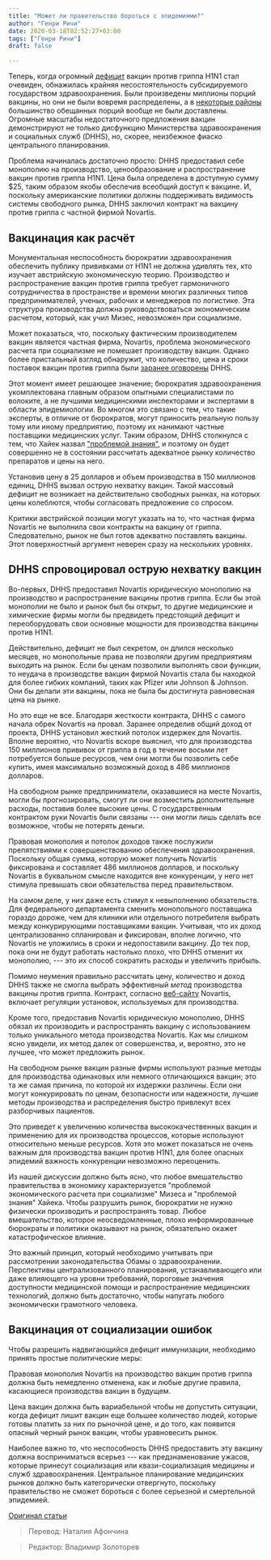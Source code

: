 ```yaml
---
title: "Может ли правительство бороться с эпидемиями?"
author: "Генри Ричи"
date: 2020-03-18T02:52:27+03:00
tags: ["Генри Ричи"]
draft: false

---
```

Теперь, когда огромный [дефицит](http://abcnews.go.com/Health/SwineFluNews/children-nation-begun-receiving-swine-flu-vaccine/story%3Fid%3D8762580) вакцин против гриппа H1N1 стал очевиден, обнажилась крайняя несостоятельность субсидируемого государством  здравоохранения. Были произведены миллионы порций вакцины, но они не были вовремя распределены, а в [некоторые районы](http://abcnews.go.com/Health/SwineFluNews/children-nation-begun-receiving-swine-flu-vaccine/story%3Fid%3D8762580) большинство обещанных порций вообще не были доставлены. Огромные масштабы недостаточного предложения вакцин демонстрируют не только дисфункцию Министерства здравоохранения и социальных служб (DHHS), но, скорее, неизбежное фиаско центрального планирования.

Проблема начиналась достаточно просто: DHHS предоставил себе монополию на производство, ценообразование и распространение вакцин против гриппа H1N1. Цена была определена в доступную сумму $25, таким образом якобы обеспечив всеобщий доступ к вакцине. И, поскольку американские политики должны поддерживать видимость системы свободного рынка, DHHS заключил контракт на вакцину против гриппа с частной фирмой Novartis.

## Вакцинация как расчёт

Монументальная неспособность бюрократии здравоохранения обеспечить публику прививками от H1N1 не должна удивлять тех, кто изучает австрийскую экономическую теорию. Производство и распространение вакцин против гриппа требует гармоничного сотрудничества в пространстве и времени многих различных типов предпринимателей, ученых, рабочих и менеджеров по логистике. Эта структура производства должна руководствоваться экономическим расчетом, который, как учил Мизес, невозможен при социализме.

Может показаться, что, поскольку фактическим производителем вакцин является частная фирма, Novartis, проблема экономического расчета при социализме не помешает производству вакцин. Однако более пристальный взгляд обнаружит, что количество, цена и сроки поставок вакцин против гриппа были [заранее оговорены](http://www.novartis.com/newsroom/media-releases/en/2009/1282432.shtml) DHHS.

Этот момент имеет решающее значение; бюрократия здравоохранения укомплектована главным образом опытными специалистами по волоките, а не лучшими медицинскими инспекторами и экспертами в области эпидемиологии. Во многом это связано с тем, что такие эксперты, в отличие от бюрократов, могут приносить реальную пользу тому или иному предприятию, поэтому их нанимают частные поставщики медицинских услуг. Таким образом, DHHS столкнулся с тем, что Хайек назвал ["проблемой знания"](http://mises.org/resources/88), и поэтому он будет совершенно не в состоянии рассчитать адекватное рынку количество препаратов и цены на него.

Установив цену в 25 долларов и объем производства в 150 миллионов единиц, DHHS вызвал острую нехватку вакцин. Такой массовый дефицит не возникает на действительно свободных рынках, на которых цены колеблются, чтобы согласовать предложение со спросом.

Критики австрийской позиции могут указать на то, что частная фирма Novartis не выполнила свои контракты на вакцину от гриппа. Следовательно, рынок не был готов адекватно поставлять вакцины. Этот поверхностный аргумент неверен сразу на нескольких уровнях.

## DHHS спровоцировал острую нехватку вакцин

Во-первых, DHHS предоставил Novartis юридическую монополию на производство и распространение вакцины против гриппа. Если бы этой монополии не было и рынок был бы открыт, то другие медицинские и химические фирмы могли бы предвидеть предстоящий дефицит и переоборудовать свои основные мощности для производства вакцины против H1N1.

Действительно, дефицит не был секретом, он длился несколько месяцев, но монопольные права не позволяли другим предприятиям выходить на рынок. Если бы ценам позволили выполнять свои функции, то неудача в производстве вакцин фирмой Novartis стала бы находкой для более гибких компаний, таких как Pfizer или Johnson & Johnson. Они бы делали эти вакцины, пока не была бы достигнута равновесная цена на рынке.

Но это еще не все. Благодаря жесткости контракта, DHHS с самого начала обрек Novartis на провал. Заранее определив общий доход от проекта, DHHS установил жесткий потолок издержек для Novartis. Вполне вероятно, что Novartis вскоре выяснил, что для производства 150 миллионов прививок от гриппа в год в течение восьми лет потребуется больше ресурсов, чем они могли бы позволить себе купить, имея максимально возможный доход в 486 миллионов долларов.

На свободном рынке предприниматели, оказавшиеся на месте Novartis, могли бы прогнозировать, смогут ли они возместить дополнительные расходы, поставив более высокие цены. С государственным контрактом руки Novartis были связаны --- они могли лишь сделать все возможное, чтобы не потерять деньги.

Правовая монополия и потолок доходов также послужили препятствиями к совершенствованию обеспечения здравоохранения. Поскольку общая сумма, которую может получить Novartis фиксирована и составляет 486 миллионов долларов, и поскольку Novartis в буквальном смысле находится вне конкуренции, у него нет стимула превышать свои обязательства перед правительством.

На самом деле, у них даже есть стимул к невыполнению обязательств. Для федерального департамента сменить монопольного поставщика гораздо дороже, чем для клиники или отдельного потребителя выбрать между конкурирующими поставщиками вакцин. Учитывая, что их  доход централизованно спланирован и фиксирован, вполне логично, что Novartis не уложились в сроки и недопоставили вакцину. До тех пор, пока они не будут работать настолько плохо, что DHHS отменит их монополию, --- это их способ сократить расходы и увеличить прибыль.

Помимо неумения правильно рассчитать цену, количество и доход DHHS также не смогла выбрать эффективный _метод_ производства вакцины против гриппа. Контракт, согласно [веб-сайту](http://www.novartis.com/newsroom/media-releases/en/2009/1282432.shtml) Novartis, включает регуляции установок, используемых для производства.

Кроме того, предоставив Novartis юридическую монополию, DHHS обязал их производить и распространять вакцину с использованием только уникального метода производства Novartis. Как мы слишком ясно увидели, их метод далек от совершенства, и, вероятно, это не лучшее, что может предложить рынок.

На свободном рынке вакцин разные фирмы используют разные методы для производства одинаковых или немного отличающихся вакцин; это та же самая причина, по которой их издержки различны. Если они могут конкурировать по ценам, безопасности или надежности, лучшие методы производства и распределения быстро привлекут всех разборчивых пациентов.

Это приведет к увеличению количества высококачественных вакцин и применению для их производства процессов, которые используют относительно меньше ресурсов. Хотя это может показаться не очень важным для производства вакцин против H1N1, для более опасных эпидемий важность конкуренции невозможно переоценить.

Из нашей дискуссии должно быть ясно, что любое вмешательство правительства в экономику характеризуется "проблемой экономического расчета при социализме" Мизеса и "проблемой знания" Хайека. Чтобы разрушить рынок, бюрократии не нужно физически производить и распространять товар. Любое вмешательство, которое неосведомленные, плохо информированные бюрократы и политики оказывают на рынок, обязательно окажет катастрофическое влияние.

Это важный принцип, который необходимо учитывать при рассмотрении законодательства Обамы о здравоохранении. Перспективы централизованного планирования, устанавливающего или даже влияющего на уровни требований, пороговые значения доступности медицинской помощи и распространение медицинских технологий, должно быть достаточно, чтобы напугать любого экономически грамотного человека.

## Вакцинация от социализации ошибок

Чтобы разрешить надвигающийся дефицит иммунизации, необходимо принять простые политические меры:

Правовая монополия Novartis на производство вакцин против гриппа должна быть немедленно отменена, как и любые другие правила, касающиеся производства вакцин в будущем.

Цена вакцин должна быть вариабельной чтобы не допустить ситуации, когда дефицит лишит вакцин еще большее количество людей, которые готовы платить за них по рыночной цене, и до того, как появится опасный черный рынок вакцин, чтобы уравновесить рынок.

Наиболее важно то, что неспособность DHHS предоставить эту вакцину должна восприниматься всерьез --- как предзнаменование ужасов, которые принесут социализация или квази-социализация медицины и служб здравоохранения. Центральное планирование медицинских рынков должно быть категорически отвергнуто, поскольку правительство не сможет бороться с более серьезной и смертельной эпидемией.

[Оригинал статьи](https://mises.org/library/can-government-fight-epidemics)

> Перевод: Наталия Афончина

> Редактор: Владимир Золоторев
